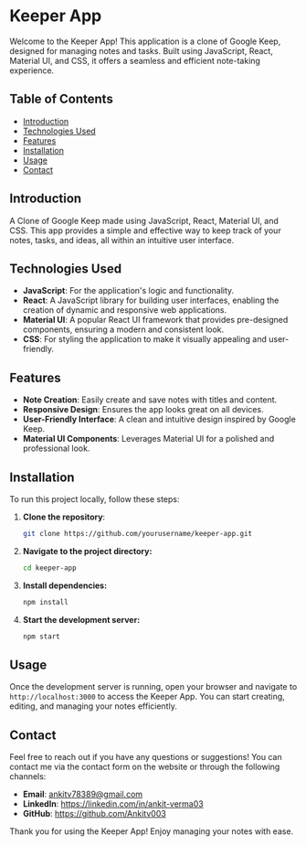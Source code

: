 # Keeper App

Welcome to the Keeper App! This application is a clone of Google Keep, designed for managing notes and tasks. Built using JavaScript, React, Material UI, and CSS, it offers a seamless and efficient note-taking experience.

## Table of Contents

- [Introduction](#introduction)
- [Technologies Used](#technologies-used)
- [Features](#features)
- [Installation](#installation)
- [Usage](#usage)
- [Contact](#contact)

## Introduction

A Clone of Google Keep made using JavaScript, React, Material UI, and CSS. This app provides a simple and effective way to keep track of your notes, tasks, and ideas, all within an intuitive user interface.

## Technologies Used

- **JavaScript**: For the application's logic and functionality.
- **React**: A JavaScript library for building user interfaces, enabling the creation of dynamic and responsive web applications.
- **Material UI**: A popular React UI framework that provides pre-designed components, ensuring a modern and consistent look.
- **CSS**: For styling the application to make it visually appealing and user-friendly.

## Features

- **Note Creation**: Easily create and save notes with titles and content.
- **Responsive Design**: Ensures the app looks great on all devices.
- **User-Friendly Interface**: A clean and intuitive design inspired by Google Keep.
- **Material UI Components**: Leverages Material UI for a polished and professional look.

## Installation

To run this project locally, follow these steps:

1. **Clone the repository**:
   ```bash
   git clone https://github.com/yourusername/keeper-app.git

2. **Navigate to the project directory:**
    ```bash
    cd keeper-app
3. **Install dependencies:**
    ```bash
    npm install
4. **Start the development server:**
    ```bash
    npm start

## Usage
Once the development server is running, open your browser and navigate to `http://localhost:3000` to access the Keeper App. You can start creating, editing, and managing your notes efficiently.

## Contact

Feel free to reach out if you have any questions or suggestions! You can contact me via the contact form on the website or through the following channels:

- **Email**: ankitv78389@gmail.com
- **LinkedIn**: https://linkedin.com/in/ankit-verma03
- **GitHub**: https://github.com/Ankitv003

Thank you for using the Keeper App! Enjoy managing your notes with ease.
